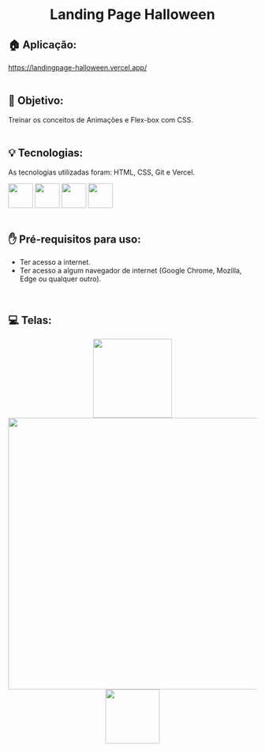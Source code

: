 <h1 align="center">
  Landing Page Halloween
</h1>

## 🏠 Aplicação:
  https://landingpage-halloween.vercel.app/
<br><br>

## 🎯 Objetivo:
<span>Treinar os conceitos de Animações e Flex-box com CSS.</span>
<br><br>

## 💡 Tecnologias:
As tecnologias utilizadas foram: HTML, CSS, Git e Vercel.
<div display: "flex" justify-content="center">
  <img width="50px" src="https://cdn.jsdelivr.net/gh/devicons/devicon@latest/icons/html5/html5-original.svg"/>
  <img width="50px" src="https://cdn.jsdelivr.net/gh/devicons/devicon@latest/icons/css3/css3-original.svg"/>
  <img width="50px" src="https://cdn.jsdelivr.net/gh/devicons/devicon@latest/icons/git/git-original.svg"/>        
  <img width="50px" src="https://cdn.jsdelivr.net/gh/devicons/devicon@latest/icons/vercel/vercel-original.svg"/>
</div>
<br>

## ✋ Pré-requisitos para uso:
<ul>
  <li>Ter acesso a internet.</li>
  <li>Ter acesso a algum navegador de internet (Google Chrome, Mozilla, Edge ou qualquer outro).</li>
</ul>
<br>

## 💻 Telas:
<div align="center">
  <img src="https://github.com/tiagorodri-dev/landing-page-halloween/assets/68871083/763da0fc-5565-4166-adc0-a8864f8a3e9c" width="160">
  <img src="https://github.com/tiagorodri-dev/landing-page-halloween/assets/68871083/df9ac8e7-9afc-46b8-931c-d6adb8068feb" width="550">
  <img src="https://github.com/tiagorodri-dev/landing-page-halloween/assets/68871083/038d90f8-8fc6-4f3d-bdea-05fda30a46ff" width="110">
</div>
